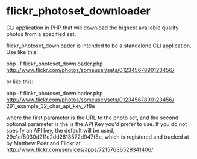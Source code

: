 flickr_photoset_downloader
==========================

CLI application in PHP that will download the highest available quality photos from a specified set.

flickr_photoset_downloader is intended to be a standalone CLI application. Use like this:

php -f flickr_photoset_downloader.php http://www.flickr.com/photos/someuser/sets/01234567890123456/

or like this: 

php -f flickr_photoset_downloader.php http://www.flickr.com/photos/someuser/sets/01234567890123456/ 291_example_32_char_api_key_7f8e

where the first parameter is the URL to the photo set, and the second optional parameter is the is the API Key you'd prefer to use. If you do not specify an API key, the default will be used, 29e1ef5030d211e2dd2813572d947f8e, which is registered and tracked at by Matthew Poer and Flickr at http://www.flickr.com/services/apps/72157636529341406/

